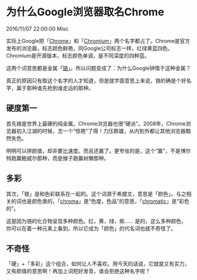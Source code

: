 # 为什么Google浏览器取名Chrome
2016/11/07 22:00:00
Misc


实际上Google把「[Chrome][chrome]」和「[Chromium][chromium]」两个名字都占了。Chrome是官方发布的浏览器，标志颜色鲜艳，同Google公司标志一样，红绿黄蓝四色。Chromium是开源版本，标志颜色单调，是不同深度的四种蓝。

这两个词意思都是金属「[铬][chrom_material]」。所以问题变成了：为什么Google钟情于这种金属？

真正的原因只有取这个名字的人才知道，但是就字面意思上来说，铬的确是个好名字，属于那种谁先抢到谁走运的那种。


## 硬度第一

首先铬是世界上最硬的纯金属。Chrome浏览器也很“硬派”。2008年，Chrome浏览器初入江湖的时候，怎一个“惊艳”了得！力压群雄，从内到外都让其他浏览器黯然失色。

明明可以拼颜值，却非要比速度。而且还赢了。更夸张的是，这个“赢”，不是博尔特跑赢鲍威尔那种，而是猴子跑赢树懒那种。


## 多彩

其次，「铬」是和色彩联系在一起的。这个词源于希腊文，意思是「颜色」。与之相关的词也是颜色类的，「[chroma][chroma]」是“色度，色品”的意思，「[chromatic][chromatic]」是“彩色的”。

这是因为铬的化合物呈现多种颜色。红，黄，绿，紫…… 是的，这么多种颜色，你可以在着一种元素上看到。所以它成为「颜色」的代名词也就不奇怪了。


## 不奇怪

「硬」+「多彩」这个组合，如何让人不喜欢。用今天的话说，它就是又有实力，又有颜值的意思啊！再加上词短好发音，谁会拒绝这种名字呢？


[chrome]: http://cn.bing.com/dict/search?q=chrome
[chromium]: http://cn.bing.com/dict/search?q=chromium
[chroma]: http://cn.bing.com/dict/search?q=chroma
[chromatic]: http://cn.bing.com/dict/search?q=chromatic

[chrom_material]: https://en.wikipedia.org/wiki/Chromium

